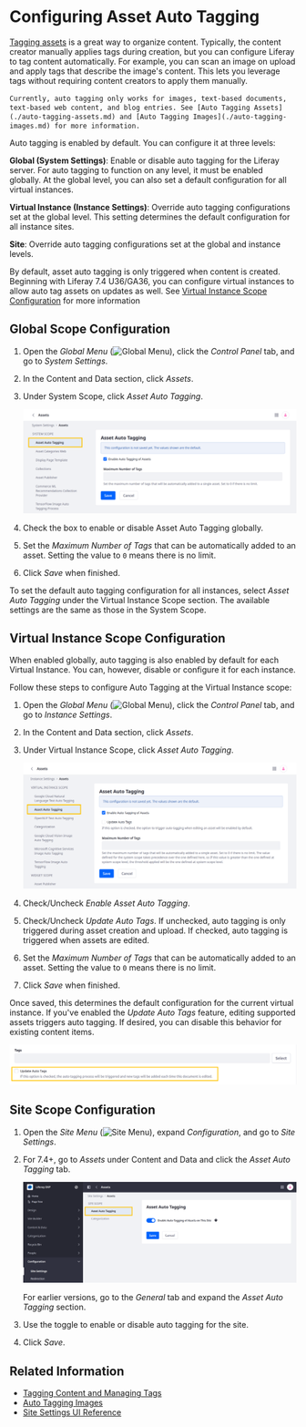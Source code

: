 # Configuring Asset Auto Tagging

[Tagging assets](../tagging-content-and-managing-tags.md) is a great way to organize content. Typically, the content creator manually applies tags during creation, but you can configure Liferay to tag content automatically. For example, you can scan an image on upload and apply tags that describe the image's content. This lets you leverage tags without requiring content creators to apply them manually.

```{note}
Currently, auto tagging only works for images, text-based documents, text-based web content, and blog entries. See [Auto Tagging Assets](./auto-tagging-assets.md) and [Auto Tagging Images](./auto-tagging-images.md) for more information.
```

Auto tagging is enabled by default. You can configure it at three levels:

**Global (System Settings)**: Enable or disable auto tagging for the Liferay server. For auto tagging to function on any level, it must be enabled globally. At the global level, you can also set a default configuration for all virtual instances.

**Virtual Instance (Instance Settings)**: Override auto tagging configurations set at the global level. This setting determines the default configuration for all instance sites.

**Site**: Override auto tagging configurations set at the global and instance levels.

By default, asset auto tagging is only triggered when content is created. Beginning with Liferay 7.4 U36/GA36, you can configure virtual instances to allow auto tag assets on updates as well. See [Virtual Instance Scope Configuration](#virtual-instance-scope-configuration) for more information

## Global Scope Configuration

1. Open the *Global Menu* (![Global Menu](../../../images/icon-applications-menu.png)), click the *Control Panel* tab, and go to *System Settings*.

1. In the Content and Data section, click *Assets*.

1. Under System Scope, click *Asset Auto Tagging*.

   ![In Site Settings, click Assets and go to the Asset Auto Tagging tab under System Scope.](./configuring-asset-auto-tagging/images/01.png)

1. Check the box to enable or disable Asset Auto Tagging globally.

1. Set the *Maximum Number of Tags* that can be automatically added to an asset. Setting the value to `0` means there is no limit.

1. Click *Save* when finished.

To set the default auto tagging configuration for all instances, select *Asset Auto Tagging* under the Virtual Instance Scope section. The available settings are the same as those in the System Scope.

## Virtual Instance Scope Configuration

When enabled globally, auto tagging is also enabled by default for each Virtual Instance. You can, however, disable or configure it for each instance.

Follow these steps to configure Auto Tagging at the Virtual Instance scope:

1. Open the *Global Menu* (![Global Menu](../../../images/icon-applications-menu.png)), click the *Control Panel* tab, and go to *Instance Settings*.

1. In the Content and Data section, click *Assets*.

1. Under Virtual Instance Scope, click *Asset Auto Tagging*.

   ![In Instance Settings, click Assets and go to the Asset Auto Tagging tab under Virtual Instance Scope.](./configuring-asset-auto-tagging/images/02.png)

1. Check/Uncheck *Enable Asset Auto Tagging*.

1. Check/Uncheck *Update Auto Tags*. If unchecked, auto tagging is only triggered during asset creation and upload. If checked, auto tagging is triggered when assets are edited.

1. Set the *Maximum Number of Tags* that can be automatically added to an asset. Setting the value to `0` means there is no limit.

1. Click *Save* when finished.

Once saved, this determines the default configuration for the current virtual instance. If you've enabled the *Update Auto Tags* feature, editing supported assets triggers auto tagging. If desired, you can disable this behavior for existing content items.

![You can disable update auto tagging for individual content items if desired.](./configuring-asset-auto-tagging/images/03.png)

## Site Scope Configuration

1. Open the *Site Menu* (![Site Menu](../../../images/icon-product-menu.png)), expand *Configuration*, and go to *Site Settings*.

1. For 7.4+, go to *Assets* under Content and Data and click the *Asset Auto Tagging* tab.

   ![Go to Assets under Content and Data and click the Asset Auto Tagging tab.](./configuring-asset-auto-tagging/images/04.png)

   For earlier versions, go to the *General* tab and expand the *Asset Auto Tagging* section.

1. Use the toggle to enable or disable auto tagging for the site.

1. Click *Save*.

## Related Information

* [Tagging Content and Managing Tags](../tagging-content-and-managing-tags.md)
* [Auto Tagging Images](./auto-tagging-images.md)
* [Site Settings UI Reference](../../../site-building/site-settings/site-settings-ui-reference.md)

